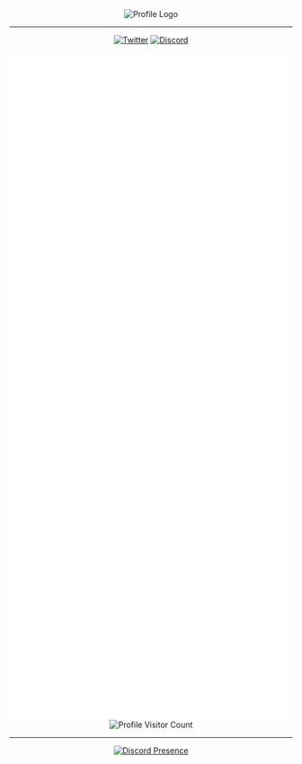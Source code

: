<div align="center">
  <img src="https://orhun.dev/img/crow.png" width="100" alt="Profile Logo">
<hr>
  
  [![Twitter](https://img.shields.io/badge/-@4levyz__-313131?style=for-the-badge&labelColor=313131&logo=twitter&logoColor=white&color=1DA1F2)](https://x.com/4levyz)
  [![Discord](https://img.shields.io/badge/-@4levy-313131?style=for-the-badge&labelColor=313131&logo=discord&logoColor=white&color=5865F2)](https://discord.com/users/874898422233178142)
</div>

<div align="center">
  <img src="https://raw.githubusercontent.com/getoit/github-stats/master/generated/overview.svg#gh-dark-mode-only" alt="GitHub Stats Dark Mode">
  <img src="https://raw.githubusercontent.com/getoit/github-stats/master/generated/overview.svg#gh-light-mode-only" alt="GitHub Stats Light Mode">
  <img src="https://raw.githubusercontent.com/getoit/github-stats/master/generated/languages.svg#gh-dark-mode-only" alt="Top Languages Dark Mode">
  <img src="https://raw.githubusercontent.com/getoit/github-stats/master/generated/languages.svg#gh-light-mode-only" alt="Top Languages Light Mode">
</div>

<div align="center">
  <img src="https://count.getloli.com/@4levy?name=4levy&theme=booru-qualityhentais" alt="Profile Visitor Count">
</div>

---

<div align="center">
  <a href="https://discord.com/users/353639776609632256">
    <img src="https://lanyard-profile-readme.vercel.app/api/353639776609632256?theme=light&bg=809ecf&animated=true&hideDiscrim=true&borderRadius=30px&idleMessage=Currently%20taking%20a%20break%20from%20the%20keyboard..." alt="Discord Presence">
  </a>
</div>

</div>
